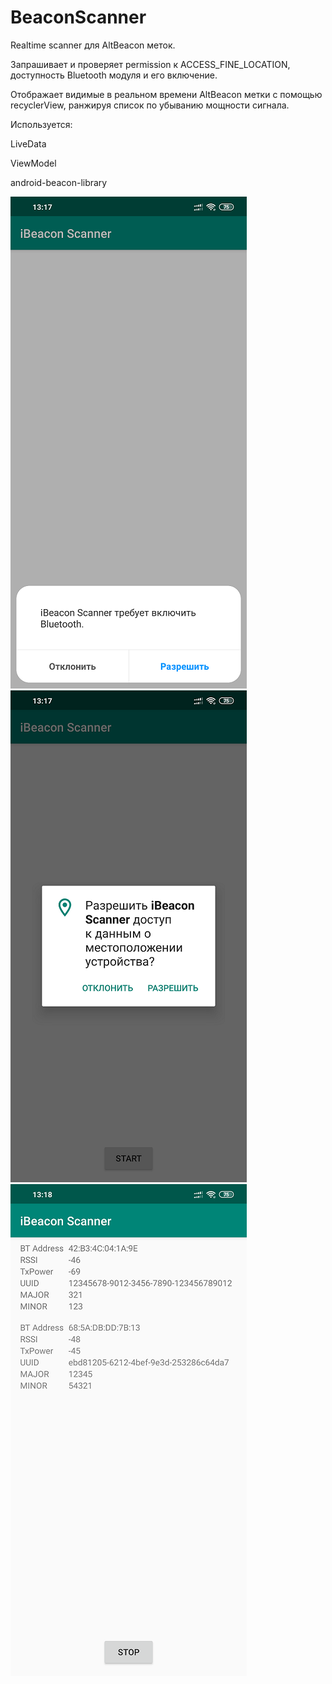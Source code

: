 # BeaconScanner

Realtime scanner для AltBeacon меток.

Запрашивает и проверяет permission к ACCESS_FINE_LOCATION, доступность Bluetooth модуля и его включение.

Отображает видимые в реальном времени AltBeacon метки с помощью recyclerView, ранжируя список по убыванию мощности сигнала.


Используется:

LiveData

ViewModel

android-beacon-library


![Alt text](/scr/device-2019-10-22-131616.png?raw=true "Bluetooth enabling request")
![Alt text](/scr/device-2019-10-22-131627.png?raw=true "Location request")
![Alt text](/scr/device-2019-10-22-131641.png?raw=true "Beacon list")
